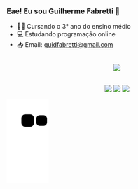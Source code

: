 ### Eae! Eu sou Guilherme Fabretti 👋

- 👨‍🎓 Cursando o 3° ano do ensino médio
- 💻 Estudando programação online
- 📥 Email: guidfabretti@gmail.com

##

<div align="center">
  <a href="https://github.com/guifabretti">
  <img height="180em" src="https://github-readme-stats.vercel.app/api?username=guifabretti&show_icons=true&theme=dark&include_all_commits=true&count_private=true"/>

</div>
  
##  
  
  <div> 
  <p align="center">
    <a href="https://api.whatsapp.com/send?phone=5519999684545" target="_blank"><img src="https://img.shields.io/badge/WhatsApp-25D366?style=for-the-badge&logo=whatsapp&logoColor=white" target="_blank"></a> 
  <a href="https://instagram.com/guifabretti_" target="_blank"><img src="https://img.shields.io/badge/-Instagram-%23E4405F?style=for-the-badge&logo=instagram&logoColor=white" target="_blank"></a>
 	<a href="https://open.spotify.com/user/guilherminho_pvp" target="_blank"><img src="https://img.shields.io/badge/Spotify-1ED760?&style=for-the-badge&logo=spotify&logoColor=white" target="_blank"></a>
 
 ![Snake animation](https://github.com/guifabretti/guifabretti/blob/output/github-contribution-grid-snake.svg)
